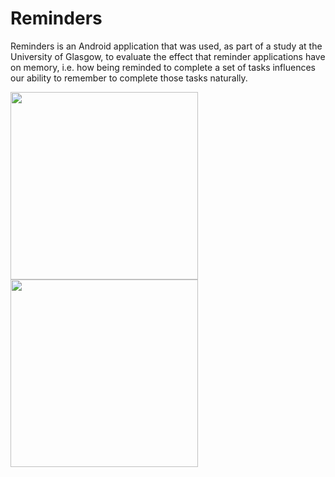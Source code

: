 # Reminders

Reminders is an Android application that was used, as part of a study at the University of Glasgow, to evaluate the effect that reminder applications have on memory, i.e. how being reminded to complete a set of tasks influences our ability to remember to complete those tasks naturally.

<img src="https://raw.githubusercontent.com/florist-gump/Reminders/master/screenshots/reminders1.png" width="300">
<img src="https://raw.githubusercontent.com/florist-gump/Reminders/master/screenshots/reminders2.png" width="300">
